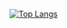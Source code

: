 [![Top Langs](https://github-readme-stats.vercel.app/api/top-langs/?username=roangelova)](https://github.com/anuraghazra/github-readme-stats)
